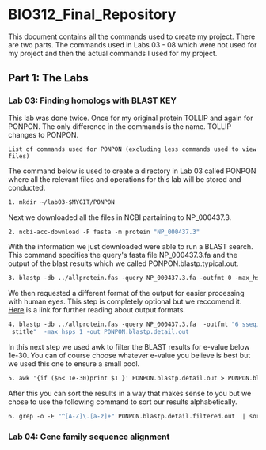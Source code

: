 # BIO312_Final_Repository
This document contains all the commands used to create my project. There are two parts. The commands used in Labs 03 - 08 which were not used for my project and then the actual commands I used for my project. 

## Part 1: The Labs 

### Lab 03: Finding homologs with BLAST KEY
This lab was done twice. Once for my original protein TOLLIP and again for PONPON. The only difference in the commands is the name. TOLLIP changes to PONPON. 

```commands
List of commands used for PONPON (excluding less commands used to view files)
```
The command below is used to create a directory in Lab 03 called PONPON where all the relevant files and operations for this lab will be stored and conducted.
```1
1. mkdir ~/lab03-$MYGIT/PONPON
```
Next we downloaded all the files in NCBI partaining to NP_000437.3.
```2
2. ncbi-acc-download -F fasta -m protein "NP_000437.3"
```
With the information we just downloaded were able to run a BLAST search. This command specifies the query's fasta file NP_000437.3.fa and the output of the blast results which we called PONPON.blastp.typical.out.
```3
3. blastp -db ../allprotein.fas -query NP_000437.3.fa -outfmt 0 -max_hsps 1 -out PONPON.blastp.typical.out
```
We then requested a different format of the output for easier processing with human eyes. This step is completely optional but we reccomend it. [Here](http://www.metagenomics.wiki/tools/blast/blastn-output-format-6) is a link for further reading about output formats.
```4
4. blastp -db ../allprotein.fas -query NP_000437.3.fa  -outfmt "6 sseqid pident length mismatch gapopen evalue bitscore pident
 stitle"  -max_hsps 1 -out PONPON.blastp.detail.out
```
In this next step we used awk to filter the BLAST results for e-value below 1e-30. You can of course choose whatever e-value you believe is best but we used this one to ensure a small pool. 
```5
5. awk '{if ($6< 1e-30)print $1 }' PONPON.blastp.detail.out > PONPON.blastp.detail.filtered.out
```
After this you can sort the results in a way that makes sense to you but we chose to use the following command to sort our results alphabetically. 

```6
6. grep -o -E "^[A-Z]\.[a-z]+" PONPON.blastp.detail.filtered.out  | sort | uniq -c
```

### Lab 04: Gene family sequence alignment
